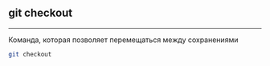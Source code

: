 ## git checkout
---
Команда, которая позволяет перемещаться между сохранениями

```sh
git checkout
```